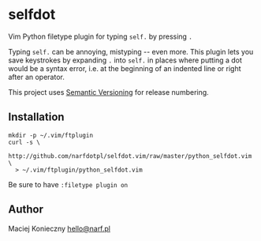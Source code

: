 selfdot
=======

Vim Python filetype plugin for typing `self.` by pressing `.`

Typing `self.` can be annoying, mistyping -- even more.  This plugin lets you
save keystrokes by expanding `.` into `self.` in places where putting a dot
would be a syntax error, i.e. at the beginning of an indented line or right
after an operator.

This project uses [Semantic Versioning][sv] for release numbering.

  [sv]: http://semver.org


Installation
------------

    mkdir -p ~/.vim/ftplugin
    curl -s \
      http://github.com/narfdotpl/selfdot.vim/raw/master/python_selfdot.vim \
      > ~/.vim/ftplugin/python_selfdot.vim

Be sure to have `:filetype plugin on`


Author
------

Maciej Konieczny <hello@narf.pl>
